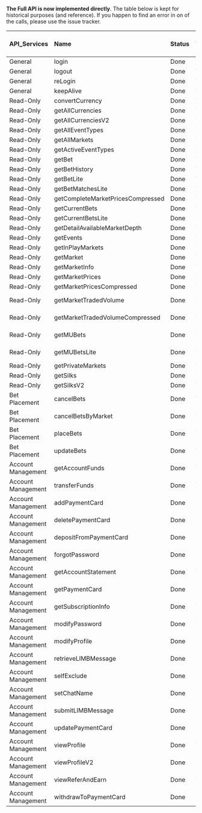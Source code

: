 **The Full API is now implemented directly**. The table below is kept for historical purposes (and reference). If you happen to find an error in on of the calls, please use the issue tracker.

|API\_Services|Name|Status|Tested|Extended|ArrayUnfix|PreProcess|ArrayFix|PostProcess|skipErrorCodes|Needs Full API|Throttle|
|:------------|:---|:-----|:-----|:-------|:---------|:---------|:-------|:----------|:-------------|:-------------|:-------|
|General      |login|Done  |Yes   |        |          |          |        |           |              |No            |24      |
|General      |logout|Done  |Yes   |        |          |          |        |           |              |No            |        |
|General      |reLogin|Done  |Yes   |Yes     |          |          |        |           |              |No            |24      |
|General      |keepAlive|Done  |Yes   |        |          |          |        |           |              |No            |        |
|Read-Only    |convertCurrency|Done  |Yes   |        |          |          |        |           |              |Yes           |        |
|Read-Only    |getAllCurrencies|Done  |Yes   |        |          |          |Yes     |           |              |Yes           |        |
|Read-Only    |getAllCurrenciesV2|Done  |Yes   |        |          |          |Yes     |           |              |Yes           |        |
|Read-Only    |getAllEventTypes|Done  |Yes   |        |          |          |Yes     |           |NO\_RESULTS   |No            |        |
|Read-Only    |getAllMarkets|Done  |Yes   |        |          |          |        |Yes        |NO\_RESULTS   |No            |        |
|Read-Only    |getActiveEventTypes|Done  |Yes   |        |          |          |Yes     |           |NO\_RESULTS   |No            |        |
|Read-Only    |getBet|Done  |Yes   |        |          |          |Yes     |           |NO\_RESULTS   |No            |60      |
|Read-Only    |getBetHistory|Done  |Yes   |        |Yes       |          |        |           |NO\_RESULTS   |No            |1       |
|Read-Only    |getBetLite|Done  |Yes   |        |          |          |        |           |NO\_RESULTS   |No            |60      |
|Read-Only    |getBetMatchesLite|Done  |Yes   |        |          |          |        |           |NO\_RESULTS   |No            |60      |
|Read-Only    |getCompleteMarketPricesCompressed|Done  |Yes   |        |          |          |        |Yes        |              |No            |60      |
|Read-Only    |getCurrentBets|Done  |Yes   |Yes     |          |          |Yes     |Yes        |NO\_RESULTS   |No            |60      |
|Read-Only    |getCurrentBetsLite|Done  |Yes   |        |          |          |Yes     |           |NO\_RESULTS   |No            |60      |
|Read-Only    |getDetailAvailableMarketDepth|Done  |Yes   |        |          |          |        |Yes        |              |No            |60      |
|Read-Only    |getEvents|Done  |Yes   |Yes     |          |          |Yes     |           |NO\_RESULTS   |No            |        |
|Read-Only    |getInPlayMarkets|Done  |Yes   |        |          |          |        |Yes        |NO\_RESULTS   |Yes           |        |
|Read-Only    |getMarket|Done  |Yes   |        |          |          |        |Yes        |              |No            |5       |
|Read-Only    |getMarketInfo|Done  |Yes   |        |          |          |        |Yes        |              |No            |5       |
|Read-Only    |getMarketPrices|Done  |Yes   |        |          |          |        |Yes        |              |No            |10      |
|Read-Only    |getMarketPricesCompressed|Done  |Yes   |        |          |          |        |Yes        |              |No            |60      |
|Read-Only    |getMarketTradedVolume|Done  |Yes   |        |          |          |        |Yes        |NO\_RESULTS, MARKET\_CLOSED|No            |60      |
|Read-Only    |getMarketTradedVolumeCompressed|Done  |Yes   |        |          |          |        |Yes        |EVENT\_SUSPENDED, EVENT\_CLOSED|No            |60      |
|Read-Only    |getMUBets|Done  |Yes   |        |          |          |Yes     |           |NO\_RESULTS, MARKET\_CLOSED|No            |60      |
|Read-Only    |getMUBetsLite|Done  |Yes   |        |          |          |Yes     |           |NO\_RESULTS, MARKET\_CLOSED|No            |60      |
|Read-Only    |getPrivateMarkets|Done  |Yes   |        |          |          |        |           |NO\_RESULTS   |No            |        |
|Read-Only    |getSilks|Done  |Yes   |        |          |          |        |           |              |Yes           |        |
|Read-Only    |getSilksV2|Done  |Yes   |        |          |          |        |           |              |Yes           |        |
|Bet Placement|cancelBets|Done  |Yes   |        |Yes       |          |Yes     |           |              |No            |        |
|Bet Placement|cancelBetsByMarket|Done  |Yes   |        |          |          |Yes     |           |              |Yes           |        |
|Bet Placement|placeBets|Done  |Yes   |Yes     |Yes       |          |Yes     |           |              |No            |100     |
|Bet Placement|updateBets|Done  |Yes   |        |Yes       |          |Yes     |           |              |No            |        |
|Account Management|getAccountFunds|Done  |Yes   |        |          |          |        |           |              |No            |12      |
|Account Management|transferFunds|Done  |Yes   |        |          |          |        |           |              |No            |        |
|Account Management|addPaymentCard|Done  |No    |        |          |          |        |           |              |Yes           |        |
|Account Management|deletePaymentCard|Done  |No    |        |          |          |        |           |              |Yes           |        |
|Account Management|depositFromPaymentCard|Done  |No    |        |          |          |        |           |              |Yes           |        |
|Account Management|forgotPassword|Done  |No    |        |          |          |        |           |              |Yes           |        |
|Account Management|getAccountStatement|Done  |Yes   |        |Yes       |          |Yes     |           |              |No            |1       |
|Account Management|getPaymentCard|Done  |No    |        |          |          |        |           |              |Yes           |        |
|Account Management|getSubscriptionInfo|Done  |Yes   |        |          |          |Yes     |           |              |No            |        |
|Account Management|modifyPassword|Done  |Yes   |        |          |          |        |           |              |Yes           |        |
|Account Management|modifyProfile|Done  |No    |        |          |          |        |           |              |No            |        |
|Account Management|retrieveLIMBMessage|Done  |No    |        |          |          |        |Yes        |              |Yes           |        |
|Account Management|selfExclude|Done  |No    |        |          |          |        |           |              |No            |        |
|Account Management|setChatName|Done  |No    |        |          |          |        |           |              |N/A           |        |
|Account Management|submitLIMBMessage|Done  |No    |        |          |Yes       |        |           |              |Yes           |        |
|Account Management|updatePaymentCard|Done  |No    |        |          |          |        |           |              |Yes           |        |
|Account Management|viewProfile|Done  |Yes   |        |          |          |        |           |              |Yes           |        |
|Account Management|viewProfileV2|Done  |No    |        |          |          |        |           |              |N/A           |        |
|Account Management|viewReferAndEarn|Done  |Yes   |        |          |          |        |           |NO\_RESULTS   |No            |        |
|Account Management|withdrawToPaymentCard|Done  |No    |        |          |          |        |           |              |Yes           |        |